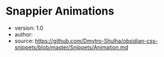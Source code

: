 # Snappier Animations

- version: 1.0
- author:
- source: https://github.com/Dmytro-Shulha/obsidian-css-snippets/blob/master/Snippets/Animation.md